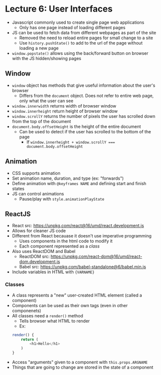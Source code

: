 # Lecture 6: User Interfaces

* Javascript commonly used to create single page web applications
    * Only has one page instead of loading different pages
* JS can be used to fetch data from different webpages as part of the site
    * Removed the need to reload entire pages for small change to a site
    * Use `history.pushState()` to add to the url of the page without loading a new page
* `window.popstate()` allows using the back/forward button on browser with the JS hidden/showing pages

## Window

* `window` object has methods that give useful information about the user's browser
    * Differs from the `document` object. Does not refer to entire web page, only what the user can see
* `window.innerwidth` returns width of browser window
* `window.innerheight` return height of browser window
* `window.scrollY` returns the number of pixels the user has scrolled down from the top of the document
* `document.body.offsetHeight` is the height of the entire document
    * Can be used to detect if the user has scrolled to the bottom of the page
        * If `window.innerheight + window.scrollY === document.body.offsetHeight`

## Animation

* CSS supports animation
* Set animation name, duration, and type (ex: "forwards")
* Define animation with `@keyframes NAME` and defining start and finish states
* JS can control animations
    * Pause/play with `style.animationPlayState`

## ReactJS

* React src: https://unpkg.com/react@16/umd/react.development.js
* Allows for cleaner JS code
* Different from React becauase it doesn't use imperative programming
    * Uses components in the html code to modify it
    * Each component represented as a *class*
* Also uses ReactDOM and Babel
    * ReactDOM src: https://unpkg.com/react-dom@16/umd/react-dom.development.js
    * Babel src: https://unpkg.com/babel-standalone@6/babel.min.js
* Include variables in HTML with `{VARNAME}`

### Classes

* A class represents a "new" user-created HTML element (called a component)
* Components can be used as their own tags (even in other componenets)
* All classes need a `render()` method
    * Tells browser what HTML to render
    * Ex:
    ```js
    render() {
        return (
            <h1>Hello</h1>
        )
    }
    ```
* Access "arguments" given to a component with `this.props.ARGNAME`
* Things that are going to change are stored in the state of a component